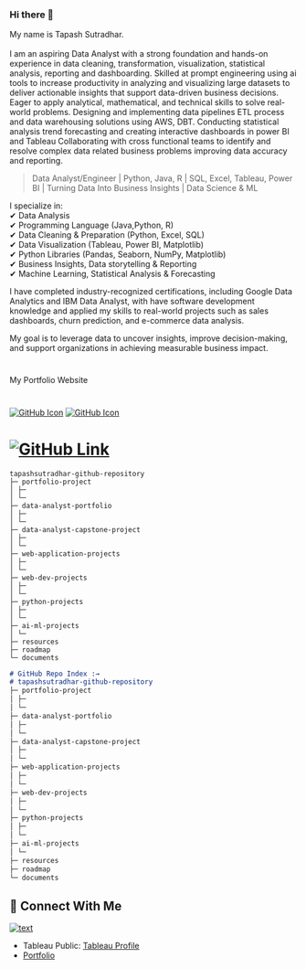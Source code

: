 ### Hi there 👋

<!--
**tapashsutradhar/tapashsutradhar** is a ✨ _special_ ✨ repository because its `README.md` (this file) appears on your GitHub profile.

Here are some ideas to get you started:

- 🔭 I’m currently working on ...
- 🌱 I’m currently learning ...
- 👯 I’m looking to collaborate on ...
- 🤔 I’m looking for help with ...
- 💬 Ask me about ...
- 📫 How to reach me: ...
- 😄 Pronouns: ...
- ⚡ Fun fact: ...
A geek and a nerd.
-->
My name is Tapash Sutradhar. <br>  <br>
I am an aspiring Data Analyst with a strong foundation and hands-on experience in data cleaning, transformation, visualization, statistical analysis, reporting and dashboarding. Skilled at prompt engineering using ai tools to increase productivity in analyzing and visualizing large datasets to deliver actionable insights that support data-driven business decisions. Eager to apply analytical, mathematical, and technical skills to solve real-world problems. Designing and implementing data pipelines ETL process and data warehousing solutions using AWS, DBT. Conducting statistical analysis trend forecasting and creating interactive dashboards in power BI and Tableau Collaborating with cross functional teams to identify and resolve complex data related business problems improving data accuracy and reporting.

> Data Analyst/Engineer | Python, Java, R | SQL, Excel, Tableau, Power BI | Turning Data Into Business Insights  | Data Science & ML


I specialize in: <br>
✔ Data Analysis <br>
✔ Programming Language (Java,Python, R) <br>
✔ Data Cleaning & Preparation (Python, Excel, SQL) <br>
✔ Data Visualization (Tableau, Power BI, Matplotlib) <br>
✔ Python Libraries (Pandas, Seaborn, NumPy, Matplotlib) <br>
✔ Business Insights, Data storytelling & Reporting <br>
✔ Machine Learning, Statistical Analysis & Forecasting <br>


I have completed industry-recognized certifications, including Google Data Analytics and IBM Data Analyst, with have software development knowledge and applied my skills to real-world projects such as sales dashboards, churn prediction, and e-commerce data analysis. 

My goal is to leverage data to uncover insights, improve decision-making, and support organizations in achieving measurable business impact. 

#

My Portfolio Website

#

[![GitHub Icon](https://camo.githubusercontent.com/3418ba3754faddfb88c5cbdc94c31ad670fc693c8caa59bc2806c9836acc04e4/68747470733a2f2f617765736f6d652e72652f62616467652e737667)](LINK)
[![GitHub Icon](https://img.shields.io/badge/My_GitHub-Portfolio_Projects_🔗-blue)](https://github.com/tapashsutradhar/portfolio-project)



# [![GitHub Link](https://img.shields.io/badge/-GitHub-181717?style=flat&logo=github&logoColor=white)](LINK)

```
tapashsutradhar-github-repository
├─ portfolio-project
│ ├─ 
│ └─ 
├─ data-analyst-portfolio
│ ├─ 
│ └─ 
├─ data-analyst-capstone-project
│ ├─ 
│ └─ 
├─ web-application-projects
│ ├─ 
│ └─ 
├─ web-dev-projects
│ ├─ 
│ └─ 
├─ python-projects
│ ├─ 
│ └─ 
├─ ai-ml-projects
│ └─ 
├─ resources
├─ roadmap
└─ documents
```


```md
# GitHub Repo Index :→
# tapashsutradhar-github-repository
├─ portfolio-project
│ ├─ 
│ └─ 
├─ data-analyst-portfolio
│ ├─ 
│ └─ 
├─ data-analyst-capstone-project
│ ├─ 
│ └─ 
├─ web-application-projects
│ ├─ 
│ └─ 
├─ web-dev-projects
│ ├─ 
│ └─ 
├─ python-projects
│ ├─ 
│ └─ 
├─ ai-ml-projects
│ └─ 
├─ resources
├─ roadmap
└─ documents
```

## 📌 Connect With Me
[![text](https://img.shields.io/badge/LinkedIn-0077B5?style=for-the-badge&logo=linkedin&logoColor=white)](https://linkedin.com/in/tapashsutradhar)
- Tableau Public: [Tableau Profile](https://public.tableau.com/profile/tapashsutradhar)
- [Portfolio](https://tapashsutradhar.github.io/portfolio/)
